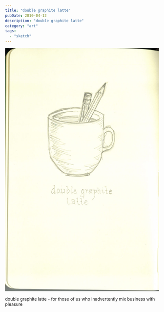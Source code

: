 ```yaml
---
title: "double graphite latte"
pubDate: 2010-04-12
description: "double graphite latte"
category: "art"
tags:
  - "sketch"
---
```


![](graphite.jpg)

double graphite latte - for those of us who inadvertently mix business with pleasure
